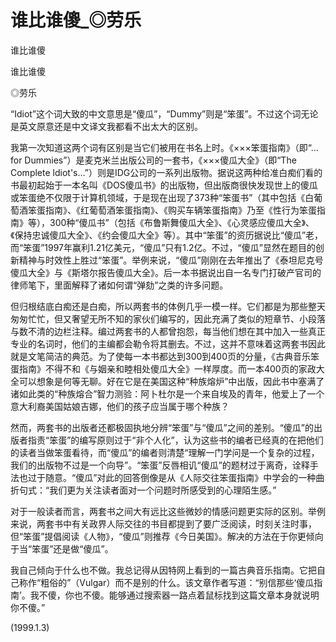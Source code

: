 # 谁比谁傻_◎劳乐

谁比谁傻

谁比谁傻

◎劳乐

“Idiot”这个词大致的中文意思是“傻瓜”，“Dummy”则是“笨蛋”。不过这个词无论是英文原意还是中文译文我都看不出太大的区别。

我第一次知道这两个词有区别是当它们被用在书名上时。《×××笨蛋指南》（即“…for Dummies”）是麦克米兰出版公司的一套书，《×××傻瓜大全》（即“The Complete ldiot's…”）则是IDG公司的一系列出版物。据说这两种给准白痴们看的书最初起始于一本名叫《DOS傻瓜书》的出版物，但出版商很快发现世上的傻瓜或笨蛋绝不仅限于计算机领域，于是现在出现了373种“笨蛋书”（其中包括《白葡萄酒笨蛋指南》、《红葡萄酒笨蛋指南》、《购买车辆笨蛋指南》乃至《性行为笨蛋指南》等），300种“傻瓜书”（包括《布鲁斯舞傻瓜大全》、《心灵感应傻瓜大全》、《保持忠诚傻瓜大全》、《约会傻瓜大全》等）。其中“笨蛋”的资历据说比“傻瓜”老，而“笨蛋”1997年赢利1.21亿美元，“傻瓜”只有1.2亿。不过，“傻瓜”显然在题目的创新精神与时效性上胜过“笨蛋”。举例来说，“傻瓜”刚刚在去年推出了《泰坦尼克号傻瓜大全》与《斯塔尔报告傻瓜大全》。后一本书据说出自一名专门打破产官司的律师笔下，里面解释了诸如何谓“弹劾”之类的许多问题。

但归根结底白痴还是白痴，所以两套书的体例几乎一模一样。它们都是为那些整天匆匆忙忙，但又奢望无所不知的家伙们编写的，因此充满了类似的短章节、小段落与数不清的边栏注释。编过两套书的人都曾抱怨，每当他们想在其中加入一些真正专业的名词时，他们的主编都会勒令将其删去。不过，这并不意味着这两套书因此就是文笔简洁的典范。为了使每一本书都达到300到400页的分量，《古典音乐笨蛋指南》不得不和《与姻亲和睦相处傻瓜大全》一样厚度。而一本400页的家政大全可以想象是何等无聊。好在它是在美国这种“种族熔炉”中出版，因此书中塞满了诸如此类的“种族熔合”智力测验：阿卜杜尔是一个来自埃及的青年，他爱上了一个意大利裔美国姑娘吉娜，他们的孩子应当属于哪个种族？

然而，两套书的出版者还都极固执地分辨“笨蛋”与“傻瓜”之间的差别。“傻瓜”的出版者指责“笨蛋”的编写原则过于“非个人化”，认为这些书的编者已经真的在把他们的读者当做笨蛋看待，而“傻瓜”的编者则清楚“理解一门学问是一个复杂的过程，我们的出版物不过是一个向导”。“笨蛋”反唇相讥“傻瓜”的题材过于离奇，诠释手法也过于随意。“傻瓜”对此的回答倒像是从《人际交往笨蛋指南》中学会的一种曲折句式：“我们更为关注读者面对一个问题时所感受到的心理陌生感。”

对于一般读者而言，两套书之间大有远比这些微妙的情感问题更实际的区别。举例来说，两套书中有关政界人际交往的书目都提到了要广泛阅读，时刻关注时事，但“笨蛋”提倡阅读《人物》，“傻瓜”则推荐《今日美国》。解决的方法在于你更倾向于当“笨蛋”还是做“傻瓜”。

我自己倾向于什么也不做。我总记得从因特网上看到的一篇古典音乐指南。它把自己称作“粗俗的”（Vulgar）而不是别的什么。该文章作者写道：“别信那些‘傻瓜指南’。我不傻，你也不傻。能够通过搜索器一路点着鼠标找到这篇文章本身就说明你不傻。”

(1999.1.3)